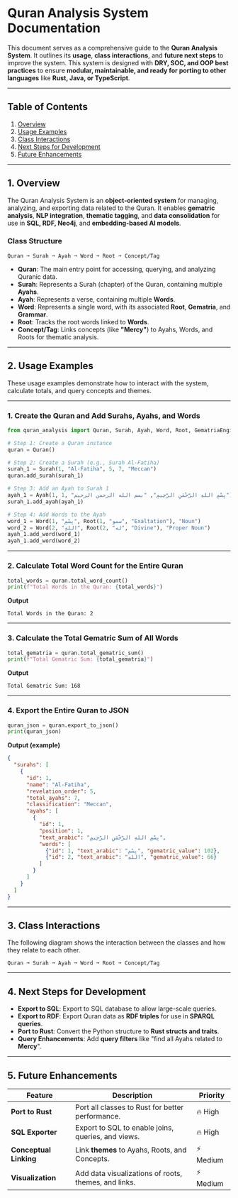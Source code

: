 # **Quran Analysis System Documentation**

This document serves as a comprehensive guide to the **Quran Analysis System**. It outlines its **usage**, **class interactions**, and **future next steps** to improve the system. This system is designed with **DRY, SOC, and OOP best practices** to ensure **modular, maintainable, and ready for porting to other languages** like **Rust, Java, or TypeScript**.

---

## **Table of Contents**
1. [Overview](#overview)
2. [Usage Examples](#usage-examples)
3. [Class Interactions](#class-interactions)
4. [Next Steps for Development](#next-steps-for-development)
5. [Future Enhancements](#future-enhancements)

---

## **1. Overview**
The Quran Analysis System is an **object-oriented system** for managing, analyzing, and exporting data related to the Quran. It enables **gematric analysis**, **NLP integration**, **thematic tagging**, and **data consolidation** for use in **SQL, RDF, Neo4j**, and **embedding-based AI models**.

### **Class Structure**
```
Quran ➞ Surah ➞ Ayah ➞ Word ➞ Root ➞ Concept/Tag
```

- **Quran**: The main entry point for accessing, querying, and analyzing Quranic data.
- **Surah**: Represents a Surah (chapter) of the Quran, containing multiple **Ayahs**.
- **Ayah**: Represents a verse, containing multiple **Words**.
- **Word**: Represents a single word, with its associated **Root**, **Gematria**, and **Grammar**.
- **Root**: Tracks the root words linked to **Words**.
- **Concept/Tag**: Links concepts (like **"Mercy"**) to Ayahs, Words, and Roots for thematic analysis.

---

## **2. Usage Examples**

These usage examples demonstrate how to interact with the system, calculate totals, and query concepts and themes.

---

### **1. Create the Quran and Add Surahs, Ayahs, and Words**
```python
from quran_analysis import Quran, Surah, Ayah, Word, Root, GematriaEngine

# Step 1: Create a Quran instance
quran = Quran()

# Step 2: Create a Surah (e.g., Surah Al-Fatiha)
surah_1 = Surah(1, "Al-Fatiha", 5, 7, "Meccan")
quran.add_surah(surah_1)

# Step 3: Add an Ayah to Surah 1
ayah_1 = Ayah(1, 1, "بِسْمِ اللهِ الرَّحْمَنِ الرَّحِيمِ", "بسم الله الرحمن الرحيم")
surah_1.add_ayah(ayah_1)

# Step 4: Add Words to the Ayah
word_1 = Word(1, "بِسْمِ", Root(1, "سمو", "Exaltation"), "Noun")
word_2 = Word(2, "اللهِ", Root(2, "له", "Divine"), "Proper Noun")
ayah_1.add_word(word_1)
ayah_1.add_word(word_2)
```

---

### **2. Calculate Total Word Count for the Entire Quran**
```python
total_words = quran.total_word_count()
print(f"Total Words in the Quran: {total_words}")
```

**Output**
```
Total Words in the Quran: 2
```

---

### **3. Calculate the Total Gematric Sum of All Words**
```python
total_gematria = quran.total_gematric_sum()
print(f"Total Gematric Sum: {total_gematria}")
```

**Output**
```
Total Gematric Sum: 168
```

---

### **4. Export the Entire Quran to JSON**
```python
quran_json = quran.export_to_json()
print(quran_json)
```

**Output (example)**
```json
{
  "surahs": [
    {
      "id": 1,
      "name": "Al-Fatiha",
      "revelation_order": 5,
      "total_ayahs": 7,
      "classification": "Meccan",
      "ayahs": [
        {
          "id": 1,
          "position": 1,
          "text_arabic": "بِسْمِ اللهِ الرَّحْمَنِ الرَّحِيمِ",
          "words": [
            {"id": 1, "text_arabic": "بِسْمِ", "gematric_value": 102},
            {"id": 2, "text_arabic": "اللهِ", "gematric_value": 66}
          ]
        }
      ]
    }
  ]
}
```

---

## **3. Class Interactions**

The following diagram shows the interaction between the classes and how they relate to each other.

```
Quran ➞ Surah ➞ Ayah ➞ Word ➞ Root ➞ Concept/Tag
```

---

## **4. Next Steps for Development**

- **Export to SQL**: Export to SQL database to allow large-scale queries.
- **Export to RDF**: Export Quran data as **RDF triples** for use in **SPARQL queries**.
- **Port to Rust**: Convert the Python structure to **Rust structs and traits**.
- **Query Enhancements**: Add **query filters** like "find all Ayahs related to **Mercy**".

---

## **5. Future Enhancements**

| **Feature**           | **Description**                                 | **Priority**  |
|----------------------|-------------------------------------------------|---------------|
| **Port to Rust**       | Port all classes to Rust for better performance.| 🔥 High       |
| **SQL Exporter**       | Export to SQL to enable joins, queries, and views.| 🔥 High      |
| **Conceptual Linking** | Link **themes** to Ayahs, Roots, and Concepts.  | ⚡ Medium     |
| **Visualization**      | Add data visualizations of roots, themes, and links.| ⚡ Medium  |

